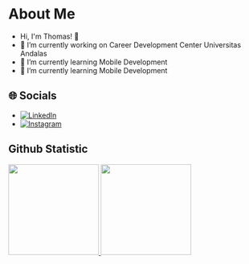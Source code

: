 # About Me
- Hi, I'm Thomas! 👋
- 🔭 I’m currently working on Career Development Center Universitas Andalas
- 🌱 I’m currently learning Mobile Development
- 🌱 I’m currently learning Mobile Development

## 🌐 Socials
- [![LinkedIn](https://img.shields.io/badge/LinkedIn-%230077B5.svg?logo=linkedin&logoColor=white)](https://www.linkedin.com/in/thomas-asfar/)
- [![Instagram](https://img.shields.io/badge/Instagram-E4405F?style=for-the-badge&logo=instagram&logoColor=white)](https://www.instagram.com/nobeltom_)

<!--
## 🛠 &nbsp;Tech Stack
![Python](https://img.shields.io/badge/-Python-05122A?style=flat&logo=python)&nbsp;
![JavaScript](https://img.shields.io/badge/-JavaScript-05122A?style=flat&logo=javascript)&nbsp;
![Java](https://img.shields.io/badge/-Java-05122A?style=flat&logo=Java&logoColor=FFA518)&nbsp;
![Kotlin](https://img.shields.io/badge/kotlin-05122A.svg?style=flat&logo=kotlin)&nbsp;
![Android Studio](https://img.shields.io/badge/Android%20Studio-05122A.svg?style=flat&logo=android-studio&)&nbsp;
![Bootstrap](https://img.shields.io/badge/-Bootstrap-05122A?style=flat&logo=bootstrap&logoColor=563D7C)\
![HTML](https://img.shields.io/badge/-HTML-05122A?style=flat&logo=HTML5)&nbsp;
![CSS](https://img.shields.io/badge/-CSS-05122A?style=flat&logo=CSS3&logoColor=1572B6)&nbsp;
![PHP](https://img.shields.io/badge/php-05122A.svg?style=flat&logo=php&logoColor=white)&nbsp;
![Git](https://img.shields.io/badge/-Git-05122A?style=flat&logo=git)&nbsp;
![GitHub](https://img.shields.io/badge/-GitHub-05122A?style=flat&logo=github)&nbsp;
![Visual Studio Code](https://img.shields.io/badge/-Visual%20Studio%20Code-05122A?style=flat&logo=visual-studio-code&logoColor=007ACC)&nbsp;
![NumPy](https://img.shields.io/badge/numpy%20-%23013243.svg?&style=flat&logo=numpy&logoColor=white)&nbsp;
![Pandas](https://img.shields.io/badge/pandas%20-%23150458.svg?&style=flat&logo=pandas&logoColor=white)&nbsp;
![Matplotlib](https://img.shields.io/badge/Matplotlib-05122A.svg?style=flat&logo=Matplotlib)&nbsp;
-->

## Github Statistic
<p align="left">
<a href="https://github.com/thomasasfar">
  <img height="180em" src="https://github-readme-stats-eight-theta.vercel.app/api?username=thomasasfar&show_icons=true&theme=algolia&include_all_commits=true&count_private=true"/>
  <img height="180em" src="https://github-readme-stats-eight-theta.vercel.app/api/top-langs/?username=thomasasfar&layout=compact&langs_count=8&theme=algolia"/>
</a>
</p>

<!--
**thomasasfar/thomasasfar** is a ✨ _special_ ✨ repository because its `README.md` (this file) appears on your GitHub profile.

Here are some ideas to get you started:

- 🔭 I’m currently working on ...
- 🌱 I’m currently learning ...
- 👯 I’m looking to collaborate on ...
- 🤔 I’m looking for help with ...
- 💬 Ask me about ...
- 📫 How to reach me: ...
- 😄 Pronouns: ...
- ⚡ Fun fact: ...
-->
